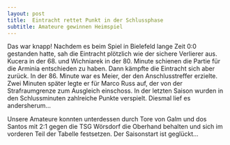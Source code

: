 ```yaml
---
layout: post
title:  Eintracht rettet Punkt in der Schlussphase
subtitle: Amateure gewinnen Heimspiel
---
```


Das war knapp! Nachdem es beim Spiel in Bielefeld lange Zeit 0:0 gestanden hatte, sah die Eintracht plötzlich wie der sichere Verlierer aus. Kucera in der 68. und Wichniarek in der 80. Minute schienen die Partie für die Arminia entschieden zu haben. Dann kämpfte die Eintracht sich aber zurück. In der 86. Minute war es Meier, der den Anschlusstreffer erzielte. Zwei Minuten später legte er für Marco Russ auf, der von der Strafraumgrenze zum Ausgleich einschoss. In der letzten Saison wurden in den Schlussminuten zahlreiche Punkte verspielt. Diesmal lief es andersherum...

Unsere Amateure konnten unterdessen durch Tore von Galm und dos Santos mit 2:1 gegen die TSG Wörsdorf die Oberhand behalten und sich im vorderen Teil der Tabelle festsetzen. Der Saisonstart ist geglückt...

